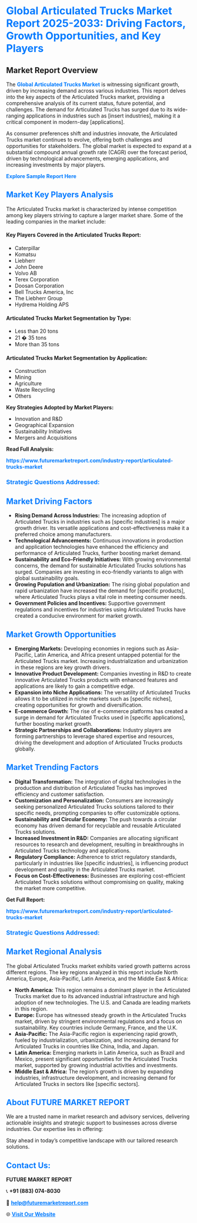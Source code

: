 <h1 style="color: #007BFF;">Global Articulated Trucks Market Report 2025-2033: Driving Factors, Growth Opportunities, and Key Players</h1>

<section id="overview">
<h2>Market Report Overview</h2>
<p>The <a href="https://www.futuremarketreport.com/industry-report/articulated-trucks-market" style="color: #007BFF; text-decoration: none;"><strong>Global Articulated Trucks Market</strong></a> is witnessing significant growth, driven by increasing demand across various industries. This report delves into the key aspects of the Articulated Trucks market, providing a comprehensive analysis of its current status, future potential, and challenges. The demand for Articulated Trucks has surged due to its wide-ranging applications in industries such as [insert industries], making it a critical component in modern-day [applications].</p>
<p>As consumer preferences shift and industries innovate, the Articulated Trucks market continues to evolve, offering both challenges and opportunities for stakeholders. The global market is expected to expand at a substantial compound annual growth rate (CAGR) over the forecast period, driven by technological advancements, emerging applications, and increasing investments by major players.</p>
</section>

<section id="overview">
<p><a href="https://www.futuremarketreport.com/request-sample/reportId=108721" style="color: #007BFF; text-decoration: none;"><strong>Explore Sample Report Here</strong></a></p>
</section>

<section id="key-players">
<h2 style="color: #007BFF;">Market Key Players Analysis</h2>
<p>The Articulated Trucks market is characterized by intense competition among key players striving to capture a larger market share. Some of the leading companies in the market include:</p>
<h4>Key Players Covered in the Articulated Trucks Report:</h4>
<ul><li>Caterpillar</li><li>Komatsu</li><li>Liebherr</li><li>John Deere</li><li>Volvo AB</li><li>Terex Corporation</li><li>Doosan Corporation</li><li>Bell Trucks America, Inc</li><li>The Liebherr Group</li><li>Hydrema Holding APS</li></ul>
<h4>Articulated Trucks Market Segmentation by Type:</h4>
<ul><li>Less than 20 tons</li><li>21 � 35 tons</li><li>More than 35 tons</li></ul>

<h4>Articulated Trucks Market Segmentation by Application:</h4>
<ul><li>Construction</li><li>Mining</li><li>Agriculture</li><li>Waste Recycling</li><li>Others</li></ul>
<p><strong>Key Strategies Adopted by Market Players:</strong></p>
<ul>
<li>Innovation and R&D</li>
<li>Geographical Expansion</li>
<li>Sustainability Initiatives</li>
<li>Mergers and Acquisitions</li>
</ul>
</section>

<section>
<p><strong>Read Full Analysis: </strong></p><a href="https://www.futuremarketreport.com/industry-report/articulated-trucks-market" style="color: #007BFF; text-decoration: none;"><strong>https://www.futuremarketreport.com/industry-report/articulated-trucks-market</strong></a>
<h3 style="color: #007BFF;">Strategic Questions Addressed:</h3>
</section>

<section id="driving-factors">
<h2 style="color: #007BFF;">Market Driving Factors</h2>
<ul>
<li><strong>Rising Demand Across Industries:</strong> The increasing adoption of Articulated Trucks in industries such as [specific industries] is a major growth driver. Its versatile applications and cost-effectiveness make it a preferred choice among manufacturers.</li>
<li><strong>Technological Advancements:</strong> Continuous innovations in production and application technologies have enhanced the efficiency and performance of Articulated Trucks, further boosting market demand.</li>
<li><strong>Sustainability and Eco-Friendly Initiatives:</strong> With growing environmental concerns, the demand for sustainable Articulated Trucks solutions has surged. Companies are investing in eco-friendly variants to align with global sustainability goals.</li>
<li><strong>Growing Population and Urbanization:</strong> The rising global population and rapid urbanization have increased the demand for [specific products], where Articulated Trucks plays a vital role in meeting consumer needs.</li>
<li><strong>Government Policies and Incentives:</strong> Supportive government regulations and incentives for industries using Articulated Trucks have created a conducive environment for market growth.</li>
</ul>
</section>

<section id="growth-opportunities">
<h2 style="color: #007BFF;">Market Growth Opportunities</h2>
<ul>
<li><strong>Emerging Markets:</strong> Developing economies in regions such as Asia-Pacific, Latin America, and Africa present untapped potential for the Articulated Trucks market. Increasing industrialization and urbanization in these regions are key growth drivers.</li>
<li><strong>Innovative Product Development:</strong> Companies investing in R&D to create innovative Articulated Trucks products with enhanced features and applications are likely to gain a competitive edge.</li>
<li><strong>Expansion into Niche Applications:</strong> The versatility of Articulated Trucks allows it to be utilized in niche markets such as [specific niches], creating opportunities for growth and diversification.</li>
<li><strong>E-commerce Growth:</strong> The rise of e-commerce platforms has created a surge in demand for Articulated Trucks used in [specific applications], further boosting market growth.</li>
<li><strong>Strategic Partnerships and Collaborations:</strong> Industry players are forming partnerships to leverage shared expertise and resources, driving the development and adoption of Articulated Trucks products globally.</li>
</ul>
</section>

<section id="trending-factors">
<h2 style="color: #007BFF;">Market Trending Factors</h2>
<ul>
<li><strong>Digital Transformation:</strong> The integration of digital technologies in the production and distribution of Articulated Trucks has improved efficiency and customer satisfaction.</li>
<li><strong>Customization and Personalization:</strong> Consumers are increasingly seeking personalized Articulated Trucks solutions tailored to their specific needs, prompting companies to offer customizable options.</li>
<li><strong>Sustainability and Circular Economy:</strong> The push towards a circular economy has driven demand for recyclable and reusable Articulated Trucks solutions.</li>
<li><strong>Increased Investment in R&D:</strong> Companies are allocating significant resources to research and development, resulting in breakthroughs in Articulated Trucks technology and applications.</li>
<li><strong>Regulatory Compliance:</strong> Adherence to strict regulatory standards, particularly in industries like [specific industries], is influencing product development and quality in the Articulated Trucks market.</li>
<li><strong>Focus on Cost-Effectiveness:</strong> Businesses are exploring cost-efficient Articulated Trucks solutions without compromising on quality, making the market more competitive.</li>
</ul>
</section>

<section>
<p><strong>Get Full Report: </strong></p><a href="https://www.futuremarketreport.com/industry-report/articulated-trucks-market" style="color: #007BFF; text-decoration: none;"><strong>https://www.futuremarketreport.com/industry-report/articulated-trucks-market</strong></a>
<h3 style="color: #007BFF;">Strategic Questions Addressed:</h3>
</section>


<section id="regional-analysis">
<h2 style="color: #007BFF;">Market Regional Analysis</h2>
<p>The global Articulated Trucks market exhibits varied growth patterns across different regions. The key regions analyzed in this report include North America, Europe, Asia-Pacific, Latin America, and the Middle East & Africa:</p>
<ul>
<li><strong>North America:</strong> This region remains a dominant player in the Articulated Trucks market due to its advanced industrial infrastructure and high adoption of new technologies. The U.S. and Canada are leading markets in this region.</li>
<li><strong>Europe:</strong> Europe has witnessed steady growth in the Articulated Trucks market, driven by stringent environmental regulations and a focus on sustainability. Key countries include Germany, France, and the U.K.</li>
<li><strong>Asia-Pacific:</strong> The Asia-Pacific region is experiencing rapid growth, fueled by industrialization, urbanization, and increasing demand for Articulated Trucks in countries like China, India, and Japan.</li>
<li><strong>Latin America:</strong> Emerging markets in Latin America, such as Brazil and Mexico, present significant opportunities for the Articulated Trucks market, supported by growing industrial activities and investments.</li>
<li><strong>Middle East & Africa:</strong> The region’s growth is driven by expanding industries, infrastructure development, and increasing demand for Articulated Trucks in sectors like [specific sectors].</li>
</ul>
</section>

<footer>
<h2 style="color: #007BFF;">About FUTURE MARKET REPORT</h2>
<p>We are a trusted name in market research and advisory services, delivering actionable insights and strategic support to businesses across diverse industries. Our expertise lies in offering:</p>

<p>Stay ahead in today’s competitive landscape with our tailored research solutions.</p>

<h2 style="color: #007BFF;">Contact Us:</h2>
<p><strong>FUTURE MARKET REPORT</strong></p>
<p>📞 <strong>+91 (883) 074-8030</strong></p>
<p>📧 <strong><a href="mailto:help@futuremarketreport.com" style="color: #007BFF;">help@futuremarketreport.com</a></strong></p>
<p>🌐 <strong><a href="https://www.futuremarketreport.com/" style="color: #007BFF;">Visit Our Website</a></strong></p>
</footer>